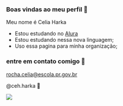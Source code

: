### Boas vindas ao meu perfil 🖤

Meu nome é Celia Harka

- Estou estudando no [Alura](https://www.alura.com.br)
- Estou estudando nessa nova linguagem;
- Uso essa pagina para minha organização;

### entre em contato comigo 📧

rocha.celia@escola.pr.gov.br

@ceh.harka 🖤

![](https://media.tenor.com/qA9FzZIZME8AAAAC/winnie-the.gif)
